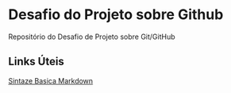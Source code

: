 # Desafio do Projeto sobre Github
Repositório do Desafio de Projeto sobre Git/GitHub

## Links Úteis
[Sintaze Basica Markdown](https://www.markdownguide.org/basic-syntax/)

